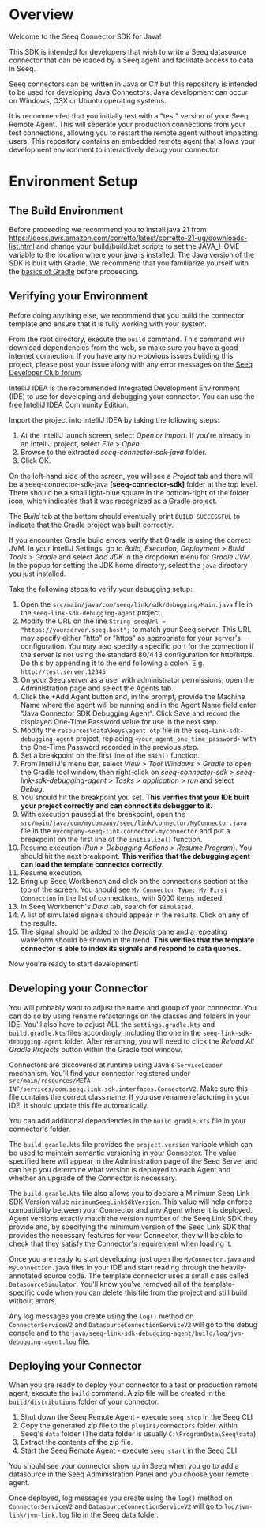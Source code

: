 Overview
========
Welcome to the Seeq Connector SDK for Java!

This SDK is intended for developers that wish to write a Seeq datasource connector that can be loaded by a Seeq agent
and facilitate access to data in Seeq.

Seeq connectors can be written in Java or C# but this repository is intended to be used for developing Java 
Connectors. Java development can occur on Windows, OSX or Ubuntu operating systems.

It is recommended that you initially test with a "test" version of your Seeq Remote Agent. This will seperate your production connections from your test connections, allowing you to restart the remote agent without impacting users. This repository contains an embedded remote agent that allows your development environment to interactively debug your connector. 

Environment Setup
=================

## The Build Environment

Before proceeding we recommend you to install java 21 from 
https://docs.aws.amazon.com/corretto/latest/corretto-21-ug/downloads-list.html and change your build/build.bat 
scripts to set the JAVA_HOME variable to the location where your java is installed. 
The Java version of the SDK is built with Gradle. We recommend that you
familiarize yourself with the [basics of Gradle](https://docs.gradle.org/current/userguide/tutorial_using_tasks.html) before proceeding.

## Verifying your Environment

Before doing anything else, we recommend that you build the connector template and ensure that it is fully working with
your system.

From the root directory, execute the `build` command. This command will download dependencies from the web, so make
sure you have a good internet connection. If you have any non-obvious issues building this project, please post your
issue along with any error messages on the [Seeq Developer Club forum](https://www.seeq.org/forum/25-seeq-developer-club/). 

IntelliJ IDEA is the recommended Integrated Development Environment (IDE) to use for developing and debugging your
connector. You can use the free IntelliJ IDEA Community Edition.

Import the project into IntelliJ IDEA by taking the following steps:

1. At the IntelliJ launch screen, select *Open or import*. If you're already in an IntelliJ project, select *File* > 
   *Open*.
2. Browse to the extracted *seeq-connector-sdk-java* folder.
3. Click OK.

On the left-hand side of the screen, you will see a *Project* tab and there will be a seeq-connector-sdk-java 
**[seeq-connector-sdk]** folder at the top level. There should be a small light-blue square in the bottom-right of the 
folder icon, which indicates that it was recognized as a Gradle project.

The *Build* tab at the bottom should eventually print `BUILD SUCCESSFUL` to indicate that the Gradle project was built
correctly.

If you encounter Gradle build errors, verify that Gradle is using the correct JVM. In your IntelliJ Settings, go to
*Build, Execution, Deployment > Build Tools > Gradle* and select *Add JDK* in the dropdown menu for *Gradle JVM*. In the
popup for setting the JDK home directory, select the `java` directory you just installed.

Take the following steps to verify your debugging setup:

1. Open the `src/main/java/com/seeq/link/sdk/debugging/Main.java` file in the `seeq-link-sdk-debugging-agent` project.
1. Modify the URL on the line `String seeqUrl = "https://yourserver.seeq.host";` to match your Seeq server. This URL 
   may specify either "http" or "https" as appropriate for your server's configuration. You may also specify a specific 
   port for the connection if the server is not using the standard 80/443 configuration for http/https. Do this by 
   appending it to the end following a colon. E.g. `http://test.server:12345`
1. On your Seeq server as a user with administrator permissions, open the Administration page and select the Agents tab. 
1. Click the +Add Agent button and, in the prompt, provide the Machine Name where the agent will be running and in the 
   Agent Name field enter "Java Connector SDK Debugging Agent". Click Save and record the displayed One-Time Password 
   value for use in the next step.
1. Modify the `resources\data\keys\agent.otp` file in the `seeq-link-sdk-debugging-agent` project, replacing 
   `<your_agent_one_time_password>` with the One-Time Password recorded in the previous step. 
1. Set a breakpoint on the first line of the `main()` function.
1. From IntelliJ's menu bar, select *View > Tool Windows > Gradle* to open the Gradle tool window, then right-click on
   *seeq-connector-sdk > seeq-link-sdk-debugging-agent > Tasks > application > run* and select *Debug*.
1. You should hit the breakpoint you set. **This verifies that your IDE built your project correctly and can connect its
   debugger to it.**
1. With execution paused at the breakpoint, open the `src/main/java/com/mycompany/seeq/link/connector/MyConnector.java` 
   file in the `mycompany-seeq-link-connector-myconnector` and put a breakpoint on the first line of the `initialize()` 
   function.
1. Resume execution (*Run > Debugging Actions > Resume Program*). You should hit the next breakpoint. **This verifies
   that the debugging agent can load the template connector correctly.**
1. Resume execution.
1. Bring up Seeq Workbench and click on the connections section at the top of the screen. You should
   see `My Connector Type: My First Connection` in the list of connections, with 5000 items indexed.
1. In Seeq Workbench's *Data* tab, search for `simulated`.
1. A list of simulated signals should appear in the results. Click on any of the results.
1. The signal should be added to the *Details* pane and a repeating waveform should be shown in the trend. **This
    verifies that the template connector is able to index its signals and respond to data queries.**

Now you're ready to start development!

## Developing your Connector

You will probably want to adjust the name and group of your connector. You can do so by using rename refactorings on the
classes and folders in your IDE. You'll also have to adjust ALL the `settings.gradle.kts` and `build.gradle.kts`
files accordingly, including the one in the `seeq-link-sdk-debugging-agent` folder. After renaming, you will need to
click the *Reload All Gradle Projects* button within the Gradle tool window.

Connectors are discovered at runtime using Java's `ServiceLoader` mechanism. You'll find your connector registered under
`src/main/resources/META-INF/services/com.seeq.link.sdk.interfaces.ConnectorV2`. Make sure this file contains the
correct class name. If you use rename refactoring in your IDE, it should update this file automatically.

You can add additional dependencies in the `build.gradle.kts` file in your connector's folder.

The `build.gradle.kts` file provides the `project.version` variable which can be used to maintain semantic versioning in 
your Connector. The value specified here will appear in the Administration page of the Seeq Server and can help you 
determine what version is deployed to each Agent and whether an upgrade of the Connector is necessary. 

The `build.gradle.kts` file also allows you to declare a Minimum Seeq Link SDK Version value `minimumSeeqLinkSdkVersion`.
This value will help enforce compatibility between your Connector and any Agent where it is deployed. Agent versions 
exactly match the version number of the Seeq Link SDK they provide and, by specifying the minimum version of the Seeq 
Link SDK that provides the necessary features for your Connector, they will be able to check that they satisfy the 
Connector's requirement when loading it.  

Once you are ready to start developing, just open the `MyConnector.java` and `MyConnection.java` files in your IDE and
start reading through the heavily-annotated source code. The template connector uses a small class called
`DatasourceSimulator`. You'll know you've removed all of the template-specific code when you can delete this file from
the project and still build without errors.

Any log messages you create using the `log()` method on `ConnectorServiceV2` and `DatasourceConnectionServiceV2` will go
to the debug console and to the `java/seeq-link-sdk-debugging-agent/build/log/jvm-debugging-agent.log` file.

## Deploying your Connector

When you are ready to deploy your connector to a test or production remote agent, execute the `build` command. A zip file will be
created in the `build/distributions` folder of your connector.

1. Shut down the Seeq Remote Agent - execute `seeq stop` in the Seeq CLI
1. Copy the generated zip file to the `plugins/connectors` folder within Seeq's `data` folder (The data folder 
   is usually `C:\ProgramData\Seeq\data`)
1. Extract the contents of the zip file.
1. Start the Seeq Remote Agent - execute `seeq start` in the Seeq CLI

You should see your connector show up in Seeq when you go to add a datasource in the Seeq Administration Panel and you choose
your remote agent.

Once deployed, log messages you create using the `log()` method on `ConnectorServiceV2`
and `DatasourceConnectionServiceV2` will go to `log/jvm-link/jvm-link.log` file in the Seeq data folder.
